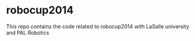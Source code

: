 robocup2014
===========

This repo contains the code related to robocup2014 with LaSalle university and PAL Robotics
